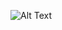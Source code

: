 
![Alt Text](https://cloud.githubusercontent.com/assets/22949181/19545214/bd3a99be-96ae-11e6-9e47-6cdc43f85e97.gif)
